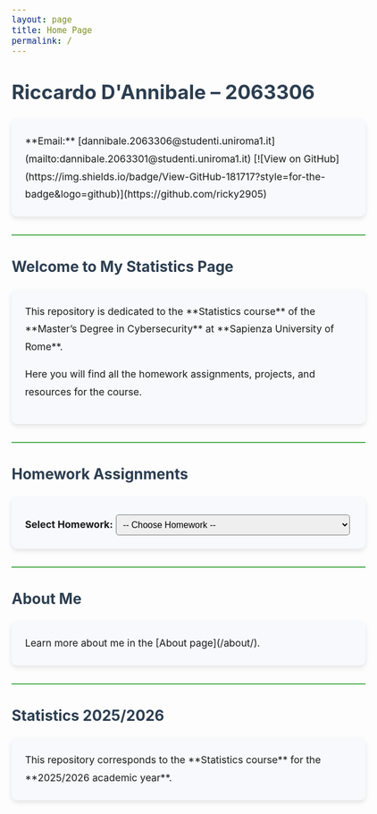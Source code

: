 ```yaml
---
layout: page
title: Home Page
permalink: /
---
```


<style>
body {
  line-height: 1.8;
  font-size: 1.1rem;
  padding: 1rem;
}
h1, h2, h3 {
  margin-top: 2rem;
  margin-bottom: 1rem;
  color: #2c3e50;
}
hr {
  border: none;
  height: 2px;
  background-color: #4CAF50;
  margin: 2rem 0;
}
.card {
  background-color: #f7f9fc;
  border-radius: 10px;
  padding: 1.5rem;
  margin-bottom: 2rem;
  box-shadow: 0 4px 8px rgba(0,0,0,0.1);
}
a {
  color: #1a73e8;
  text-decoration: none;
}
a:hover {
  text-decoration: underline;
}
select {
  padding:0.5rem;
  border-radius:5px;
  font-size:1rem;
  margin-top:0.5rem;
}
</style>

# Riccardo D'Annibale – 2063306

<div class="card">
**Email:** [dannibale.2063306@studenti.uniroma1.it](mailto:dannibale.2063301@studenti.uniroma1.it)  
[![View on GitHub](https://img.shields.io/badge/View-GitHub-181717?style=for-the-badge&logo=github)](https://github.com/ricky2905)
</div>

<hr>

## Welcome to My Statistics Page

<div class="card">
This repository is dedicated to the **Statistics course** of the **Master’s Degree in Cybersecurity** at **Sapienza University of Rome**.  

Here you will find all the homework assignments, projects, and resources for the course.
</div>

<hr>

## Homework Assignments

<div class="card">
<label for="homework-select"><strong>Select Homework:</strong></label>
<select id="homework-select" onchange="if(this.value) window.location.href=this.value">
  <option value="">-- Choose Homework --</option>
  <option value="/HOMEWORK/homework1/">Homework 1 – Statistics and Its Role in Cybersecurity</option>
  <!-- Aggiungi qui i futuri homework -->
</select>
</div>

<hr>

## About Me

<div class="card">
Learn more about me in the [About page](/about/).
</div>

<hr>

## Statistics 2025/2026

<div class="card">
This repository corresponds to the **Statistics course** for the **2025/2026 academic year**.
</div>
